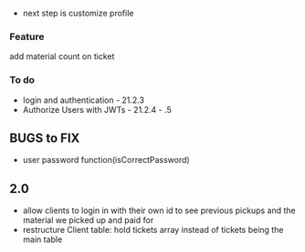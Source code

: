 * next step is customize profile

### Feature
add material count on ticket



### To do
* login and authentication - 21.2.3
* Authorize Users with JWTs - 21.2.4 - .5

## BUGS to FIX
* user password function(isCorrectPassword)



## 2.0
* allow clients to login in with their own id to see previous pickups and the material we picked up and paid for
* restructure Client table: hold tickets array instead of tickets being the main table
